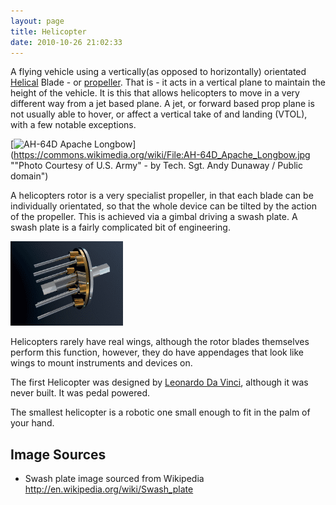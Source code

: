 ```yaml
---
layout: page
title: Helicopter
date: 2010-10-26 21:02:33
---
```

A flying vehicle using a vertically(as opposed to horizontally) orientated [Helical](/wiki/helical.html "Helical") Blade - or [propeller](/wiki/propeller.html "Propelle"). That is - it acts in a vertical plane to maintain the height of the vehicle. It is this that allows helicopters to move in a very different way from a jet based plane. A jet, or forward based prop plane is not usually able to hover, or affect a vertical take of and landing (VTOL), with a few notable exceptions.

[![AH-64D Apache Longbow](https://upload.wikimedia.org/wikipedia/commons/thumb/6/66/AH-64D_Apache_Longbow.jpg/512px-AH-64D_Apache_Longbow.jpg)](https://commons.wikimedia.org/wiki/File:AH-64D_Apache_Longbow.jpg ""Photo Courtesy of U.S. Army" - by Tech. Sgt. Andy Dunaway / Public domain")

A helicopters rotor is a very specialist propeller, in that each blade can be individually orientated, so that the whole device can be tilted by the action of the propeller. This is achieved via a gimbal driving a swash plate. A swash plate is a fairly complicated bit of engineering.

![](/galleries/gallery-1-common-images/37-swashplate_anim_metal.gif)

Helicopters rarely have real wings, although the rotor blades themselves perform this function, however, they do have appendages that look like wings to mount instruments and devices on.

The first Helicopter was designed by [Leonardo Da Vinci](/wiki/leonardo_da_vinci.html "Leonardo Da Vinci"), although it was never built. It was pedal powered.

The smallest helicopter is a robotic one small enough to fit in the palm of your hand.

## Image Sources

- Swash plate image sourced from Wikipedia <http://en.wikipedia.org/wiki/Swash_plate>
